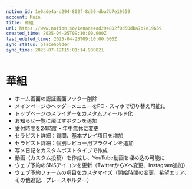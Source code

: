```yaml
---
notion_id: 1e0ade4a-d294-802f-8d50-dba7b7e19659
account: Main
title: 華組
url: https://www.notion.so/1e0ade4ad294802f8d50dba7b7e19659
created_time: 2025-04-25T09:10:00.000Z
last_edited_time: 2025-04-25T09:10:00.000Z
sync_status: placeholder
sync_time: 2025-07-12T15:01:14.980821
---
```

# 華組

  
  - ホーム画面の認証画面フッター削除
  - メインページのヘッダーメニューをPC・スマホで切り替え可能に
  - トップページのスライダーをカスタムフィールド化
  - お知らせ一覧に飛ばすボタンを追加
  - 受付時間を24時間・年中無休に変更
  - セラピスト詳細：質問、基本プレイ項目を増加
  - セラピスト詳細：個別レビュー用プラグインを追加
  - 写メ日記をカスタムポストタイプで作成
  - 動画（カスタム投稿）を作成し、YouTube動画を埋め込み可能に
  - ウェブ予約のSNSアイコンを更新（TwitterからXへ変更、Instagram追加）
  - ウェブ予約フォームの項目をカスタマイズ（開始時間の変更、希望エリア、その他追記、プレースホルダー）